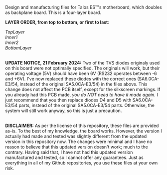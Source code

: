Design and manufacturing files for Talos ES™'s motherboard, which doubles as backplane board.
This is a four-layer board.<br>
<p>
<b>LAYER ORDER, from top to bottom, or first to last</b>:<br>
  <p>
<i>
TopLayer<br>
Inner1<br>
Inner2<br>
BottomLayer
</i>
<p><br>
<b>UPDATE NOTICE, 21 February 2024:</b> Two of the TVS diodes originaly used on this board were not optimally specified. The originals will work, but their operating voltage (5V) should have been 6V (RS232 operates between -6 and +6V). I've now replaced these diodes with the correct ones (SA6.0CA-E3/54, instead of the original SA5.0CA-E3/54) in the files above. This change does not affect the PCB itself, except for the silkscreen markings. If you already had this PCB made, <i>you do NOT need to have it made again.</i> I just recommend that you then replace diodes D4 and D5 with SA6.0CA-E3/54 parts, instead of the original SA5.0CA-E3/54 parts. Otherwise, the system will still work anyway, so this is just a precaution.
</p>
<p><br>
<b>DISCLAIMER:</b> As per the license of this repository, these files are provided as-is. To the best of my knowledge, the board works. However, the version I actually had made and tested was slightly different from the updated version in this repository now. The changes were minimal and I have no reason to believe that this updated version doesn't work; much to the contrary. Having said that, I have not had this updated version manufactured and tested, so I cannot offer any guarantees. Just as everything in all of my Github repositories, you use these files at your own risk.

